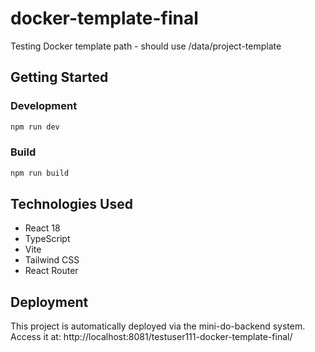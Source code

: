 # docker-template-final

Testing Docker template path - should use /data/project-template

## Getting Started

### Development

```bash
npm run dev
```

### Build

```bash
npm run build
```

## Technologies Used

- React 18
- TypeScript
- Vite
- Tailwind CSS
- React Router

## Deployment

This project is automatically deployed via the mini-do-backend system.
Access it at: http://localhost:8081/testuser111-docker-template-final/